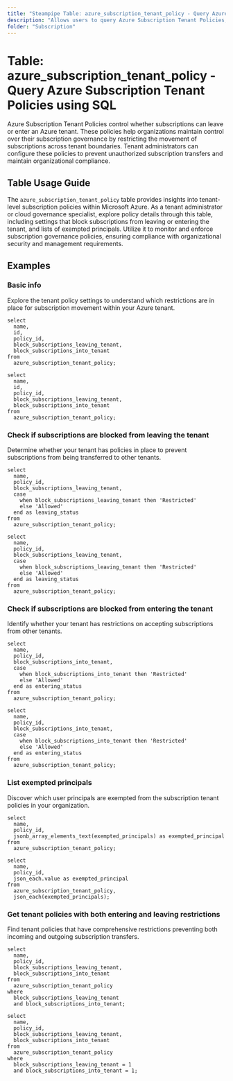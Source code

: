 ```yaml
---
title: "Steampipe Table: azure_subscription_tenant_policy - Query Azure Subscription Tenant Policies using SQL"
description: "Allows users to query Azure Subscription Tenant Policies, providing insights into tenant-level policies that control subscription movement between tenants."
folder: "Subscription"
---
```


# Table: azure_subscription_tenant_policy - Query Azure Subscription Tenant Policies using SQL

Azure Subscription Tenant Policies control whether subscriptions can leave or enter an Azure tenant. These policies help organizations maintain control over their subscription governance by restricting the movement of subscriptions across tenant boundaries. Tenant administrators can configure these policies to prevent unauthorized subscription transfers and maintain organizational compliance.

## Table Usage Guide

The `azure_subscription_tenant_policy` table provides insights into tenant-level subscription policies within Microsoft Azure. As a tenant administrator or cloud governance specialist, explore policy details through this table, including settings that block subscriptions from leaving or entering the tenant, and lists of exempted principals. Utilize it to monitor and enforce subscription governance policies, ensuring compliance with organizational security and management requirements.

## Examples

### Basic info
Explore the tenant policy settings to understand which restrictions are in place for subscription movement within your Azure tenant.

```sql+postgres
select
  name,
  id,
  policy_id,
  block_subscriptions_leaving_tenant,
  block_subscriptions_into_tenant
from
  azure_subscription_tenant_policy;
```

```sql+sqlite
select
  name,
  id,
  policy_id,
  block_subscriptions_leaving_tenant,
  block_subscriptions_into_tenant
from
  azure_subscription_tenant_policy;
```

### Check if subscriptions are blocked from leaving the tenant
Determine whether your tenant has policies in place to prevent subscriptions from being transferred to other tenants.

```sql+postgres
select
  name,
  policy_id,
  block_subscriptions_leaving_tenant,
  case
    when block_subscriptions_leaving_tenant then 'Restricted'
    else 'Allowed'
  end as leaving_status
from
  azure_subscription_tenant_policy;
```

```sql+sqlite
select
  name,
  policy_id,
  block_subscriptions_leaving_tenant,
  case
    when block_subscriptions_leaving_tenant then 'Restricted'
    else 'Allowed'
  end as leaving_status
from
  azure_subscription_tenant_policy;
```

### Check if subscriptions are blocked from entering the tenant
Identify whether your tenant has restrictions on accepting subscriptions from other tenants.

```sql+postgres
select
  name,
  policy_id,
  block_subscriptions_into_tenant,
  case
    when block_subscriptions_into_tenant then 'Restricted'
    else 'Allowed'
  end as entering_status
from
  azure_subscription_tenant_policy;
```

```sql+sqlite
select
  name,
  policy_id,
  block_subscriptions_into_tenant,
  case
    when block_subscriptions_into_tenant then 'Restricted'
    else 'Allowed'
  end as entering_status
from
  azure_subscription_tenant_policy;
```

### List exempted principals
Discover which user principals are exempted from the subscription tenant policies in your organization.

```sql+postgres
select
  name,
  policy_id,
  jsonb_array_elements_text(exempted_principals) as exempted_principal
from
  azure_subscription_tenant_policy;
```

```sql+sqlite
select
  name,
  policy_id,
  json_each.value as exempted_principal
from
  azure_subscription_tenant_policy,
  json_each(exempted_principals);
```

### Get tenant policies with both entering and leaving restrictions
Find tenant policies that have comprehensive restrictions preventing both incoming and outgoing subscription transfers.

```sql+postgres
select
  name,
  policy_id,
  block_subscriptions_leaving_tenant,
  block_subscriptions_into_tenant
from
  azure_subscription_tenant_policy
where
  block_subscriptions_leaving_tenant
  and block_subscriptions_into_tenant;
```

```sql+sqlite
select
  name,
  policy_id,
  block_subscriptions_leaving_tenant,
  block_subscriptions_into_tenant
from
  azure_subscription_tenant_policy
where
  block_subscriptions_leaving_tenant = 1
  and block_subscriptions_into_tenant = 1;
```

